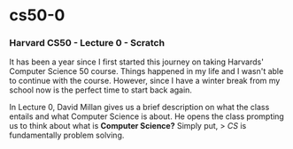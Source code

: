 # cs50-0
### Harvard CS50 - Lecture 0 - Scratch

It has been a year since I first started this journey on taking Harvards' Computer Science 50 course. Things happened in my life and I wasn't able to continue with the course. However, since I have a winter break from my school now is the perfect time to start back again. 

In Lecture 0, David Millan gives us a brief description on what the class entails and what Computer Science is about. He opens the class prompting us to think about what is **Computer Science?** Simply put, > *CS* is fundamentally problem solving. 
